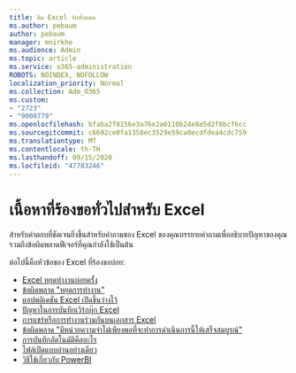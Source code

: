 ```yaml
---
title: ธีม Excel จับทั้งหมด
ms.author: pebaum
author: pebaum
manager: mnirkhe
ms.audience: Admin
ms.topic: article
ms.service: o365-administration
ROBOTS: NOINDEX, NOFOLLOW
localization_priority: Normal
ms.collection: Adm_O365
ms.custom:
- "2723"
- "9000779"
ms.openlocfilehash: bfaba2f8156e3a76e2a0110b24e8e5d2f8bcf6cc
ms.sourcegitcommit: c6692ce0fa1358ec3529e59ca0ecdfdea4cdc759
ms.translationtype: MT
ms.contentlocale: th-TH
ms.lasthandoff: 09/15/2020
ms.locfileid: "47783246"
---
```

# <a name="commonly-requested-content-for-excel"></a>เนื้อหาที่ร้องขอทั่วไปสำหรับ Excel

สำหรับคำตอบที่ชัดเจนยิ่งขึ้นสำหรับคำถามของ Excel ของคุณบรรยายคำถามเพื่ออธิบายปัญหาของคุณรวมถึงข้อผิดพลาดฟีเจอร์ที่คุณกำลังใช้เป็นต้น 

ต่อไปนี้คือหัวข้อของ Excel ที่ร้องขอบ่อย:

- [Excel หยุดทำงานบ่อยครั้ง](https://support.office.com/article/Excel-not-responding-hangs-freezes-or-stops-working-37E7D3C9-9E84-40BF-A805-4CA6853A1FF4)
- [ข้อผิดพลาด "หยุดการทำงาน"](https://support.office.com/client/52bd7985-4e99-4a35-84c8-2d9b8301a2fa)
- [แอปพลิเคชัน Excel เปิดขึ้นว่างไว้](https://docs.microsoft.com/office/troubleshoot/excel/excel-opens-blank)
- [ปัญหาในการบันทึกเวิร์กบุ๊ก Excel](https://docs.microsoft.com/office/troubleshoot/excel/issue-when-save-excel-workbooks)
- [การแชร์หรือการทำงานร่วมกันบนเอกสาร Excel](https://support.office.com/article/7152aa8b-b791-414c-a3bb-3024e46fb104)
- [ข้อผิดพลาด "มีหน่วยความจำไม่เพียงพอที่จะทำการดำเนินการนี้ให้เสร็จสมบูรณ์"](https://docs.microsoft.com/office/troubleshoot/excel/available-resources-errors)
- [การบันทึกอัตโนมัติคืออะไร](https://support.office.com/article/6d6bd723-ebfd-4e40-b5f6-ae6e8088f7a5)
- [ไฟล์เปิดแบบอ่านอย่างเดียว](https://support.office.com/article/why-did-my-file-open-read-only-3ab4b792-da50-4b38-8628-14c64e1f1d15)
- [วิธีใช้เกี่ยวกับ PowerBI](https://powerbi.microsoft.com/support/)